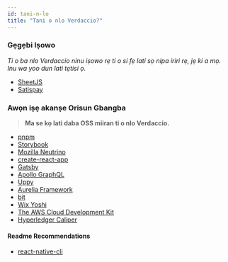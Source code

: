 ```yaml
---
id: tani-n-lo
title: "Tani o nlo Verdaccio?"
---
```


### Gẹgẹbi Iṣowo

*Ti o ba nlo Verdaccio ninu iṣowo rẹ ti o si fẹ lati sọ nipa iriri rẹ, jẹ ki a mọ. Inu wa yoo dun lati tẹtisi ọ.*

* [SheetJS](https://sheetjs.com/)
* [Satispay](https://www.satispay.com/)


### Awọn iṣẹ akanṣe Orisun Gbangba

> **Ma se kọ lati daba OSS miiran ti o nlo Verdaccio.**

* [pnpm](https://pnpm.js.org/)
* [Storybook](https://storybook.js.org/)
* [Mozilla Neutrino](https://neutrinojs.org/)
* [create-react-app](https://github.com/facebook/create-react-app/blob/master/CONTRIBUTING.md#contributing-to-e2e-end-to-end-tests)
* [Gatsby](https://github.com/gatsbyjs/gatsby)
* [Apollo GraphQL](https://github.com/apollographql)
* [Uppy](https://github.com/transloadit/uppy)
* [Aurelia Framework](https://github.com/aurelia/framework)
* [bit](https://github.com/teambit/bit)
* [Wix Yoshi](https://github.com/wix/yoshi)
* [The AWS Cloud Development Kit](https://github.com/awslabs/aws-cdk)
* [Hyperledger Caliper](https://github.com/hyperledger/caliper)

#### Readme Recommendations

* [react-native-cli](https://github.com/react-native-community/react-native-cli/blob/master/CONTRIBUTING.md)


